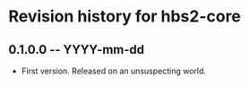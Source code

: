 # Revision history for hbs2-core

## 0.1.0.0 -- YYYY-mm-dd

* First version. Released on an unsuspecting world.

